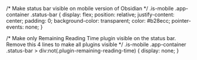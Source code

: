 


/* Make status bar visible on mobile version of Obsidian */
.is-mobile .app-container .status-bar {
    display: flex;
    position: relative;
    justify-content: center;
    padding: 0;
    background-color: transparent;
    color: #b28ecc;
pointer-events: none;
}

/* Make only Remaining Reading Time plugin visible on the status bar. Remove this 4 lines to make all plugins visible */
.is-mobile .app-container .status-bar > div:not(.plugin-remaining-reading-time) {
    display: none;
}

